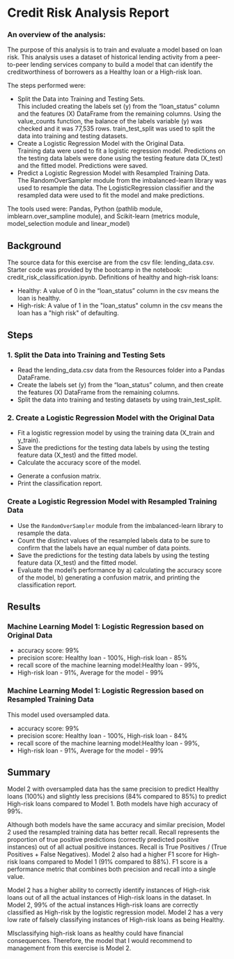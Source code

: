 # Credit Risk Analysis Report

### An overview of the analysis: 
The purpose of this analysis is to train and evaluate a model based on loan risk. 
This analysis uses a dataset of historical lending activity from a peer-to-peer lending services company to build a model that can identify the creditworthiness of borrowers as a Healthy loan or a High-risk loan.

The steps performed were:
- Split the Data into Training and Testing Sets.  
This included creating the labels set (y) from the “loan_status” column and the features (X) DataFrame from the remaining columns. Using the value_counts function, the balance of the labels variable (y) was checked and it was 77,535 rows.  train_test_split was used to split the data into training and testing datasets.
- Create a Logistic Regression Model with the Original Data.  
Training data were used to fit a logistic regression model.  Predictions on the testing data labels were done using the testing feature data (X_test) and the fitted model.  Predictions were saved.
- Predict a Logistic Regression Model with Resampled Training Data.  
The RandomOverSampler module from the imbalanced-learn library was used to resample the data.  The LogisticRegression classifier and the resampled data were used to fit the model and make predictions.

The tools used were:
Pandas, Python (pathlib module, imblearn.over_sampline module), and Scikit-learn (metrics module, model_selection module and linear_model)

## Background
The source data for this exercise are from the csv file: lending_data.csv.
Starter code was provided by the bootcamp in the notebook: credit_risk_classification.ipynb.
Definitions of healthy and high-risk loans:
- Healthy: A value of 0 in the “loan_status” column in the csv means the loan is healthy. 
- High-risk: A value of 1 in the "loan_status" column in the csv means the loan has a "high risk" of defaulting.

## Steps
### 1. Split the Data into Training and Testing Sets
- Read the lending_data.csv data from the Resources folder into a Pandas DataFrame.
- Create the labels set (y) from the “loan_status” column, and then create the features (X) DataFrame from the remaining columns.
- Split the data into training and testing datasets by using train_test_split.

### 2. Create a Logistic Regression Model with the Original Data
- Fit a logistic regression model by using the training data (X_train and y_train).
- Save the predictions for the testing data labels by using the testing feature data (X_test) and the fitted model.
- Calculate the accuracy score of the model.
* Generate a confusion matrix.
* Print the classification report.

### Create a Logistic Regression Model with Resampled Training Data
- Use the `RandomOverSampler` module from the imbalanced-learn library to resample the data. 
- Count the distinct values of the resampled labels data to be sure to confirm that the labels have an equal number of data points. 
- Save the predictions for the testing data labels by using the testing feature data (X_test) and the fitted model.
- Evaluate the model’s performance by a) calculating the accuracy score of the model, b) generating a confusion matrix, and printing the classification report.

## Results
### Machine Learning Model 1: Logistic Regression based on Original Data
  - accuracy score: 99%
  - precision score: Healthy loan - 100%, High-risk loan - 85%
  - recall score of the machine learning model:Healthy loan - 99%, 
  - High-risk loan - 91%, Average for the model - 99%

### Machine Learning Model 1: Logistic Regression based on Resampled Training Data
This model used oversampled data.
  - accuracy score: 99%
  - precision score: Healthy loan - 100%, High-risk loan - 84%
  - recall score of the machine learning model:Healthy loan - 99%, 
  - High-risk loan - 91%, Average for the model - 99%

## Summary
Model 2 with oversampled data has the same precision to predict Healthy loans (100%) and slightly less precisions (84% compared to 85%) to predict High-risk loans compared to Model 1. Both models have high accuracy of 99%.  

Although both models have the same accuracy and similar precision, Model 2 used the resampled training data has better recall.  Recall represents the proportion of true positive predictions (correctly predicted positive instances) out of all actual positive instances. Recall is True Positives / (True Positives + False Negatives).  Model 2 also had a higher F1 score for High-risk loans compared to Model 1 (91% compared to 88%).  F1 score is a performance metric that combines both precision and recall into a single value.

Model 2 has a higher ability to correctly identify instances of High-risk loans out of all the actual instances of High-risk loans in the dataset.
In Model 2, 99% of the actual instances High-risk loans are correctly classified as High-risk by the logistic regression model. 
Model 2 has a very low rate of falsely classifying instances of High-risk loans as being Healthy.

MIsclassifying high-risk loans as healthy could have financial consequences.  Therefore, the model that I would recommend to management from this exercise is Model 2.
